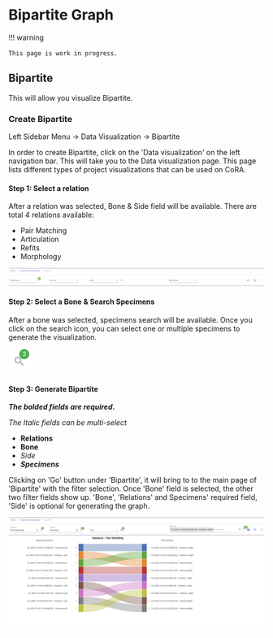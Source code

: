 # Bipartite Graph

!!! warning

    This page is work in progress.

## Bipartite

This will allow you visualize Bipartite.

### Create Bipartite

Left Sidebar Menu -\> Data Visualization -\> Bipartite

In order to create Bipartite, click on the 'Data visualization' on the left navigation bar.
This will take you to the Data visualization page. 
This page lists different types of project visualizations that can be used on CoRA.

#### Step 1: Select a relation

After a relation was selected, Bone & Side field will be available.
There are total 4 relations available:

- Pair Matching
- Articulation
- Refits
- Morphology

![Bipartite Search Filter](media/bipartite-filter.png)

#### Step 2: Select a Bone & Search Specimens

After a bone was selected, specimens search will be available. Once you click on the search icon, you can select one or multiple specimens to generate the visualization.

![Bipartite Search Specimen Icon](media/bipartite-search-specimen-icon.png)

#### Step 3: Generate Bipartite

***The bolded fields are required.***

*The Italic fields can be multi-select*

- **Relations**
- **Bone**
- *Side*
- ***Specimens***

Clicking on 'Go' button under 'Bipartite', it will bring to to the main page of 'Bipartite' with the filter selection. Once 'Bone' field is selected, the other two filter fields show up. 'Bone', 'Relations' and Specimens' required field, 'Side' is optional for generating the graph. 

![Bipartite Visualization](media/bipartite-visualization.png)

